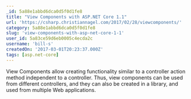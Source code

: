 ```yaml
---
_id: 5a88e1abbd6dca0d5f0d1fe8
title: "View Components with ASP.NET Core 1.1"
url: 'https://csharp.christiannagel.com/2017/02/28/viewcomponents/'
category: 5a88e1abbd6dca0d5f0d1fe8
slug: 'view-components-with-asp-net-core-1-1'
user_id: 5a83ce59d6eb0005c4ecda2c
username: 'bill-s'
createdOn: '2017-03-01T20:23:37.000Z'
tags: [asp.net-core]
---
```


View Components allow creating functionality similar to a controller action method independent to a controller. Thus, view components can be used from different controllers, and they can also be created in a library, and used from multiple Web applications. 
